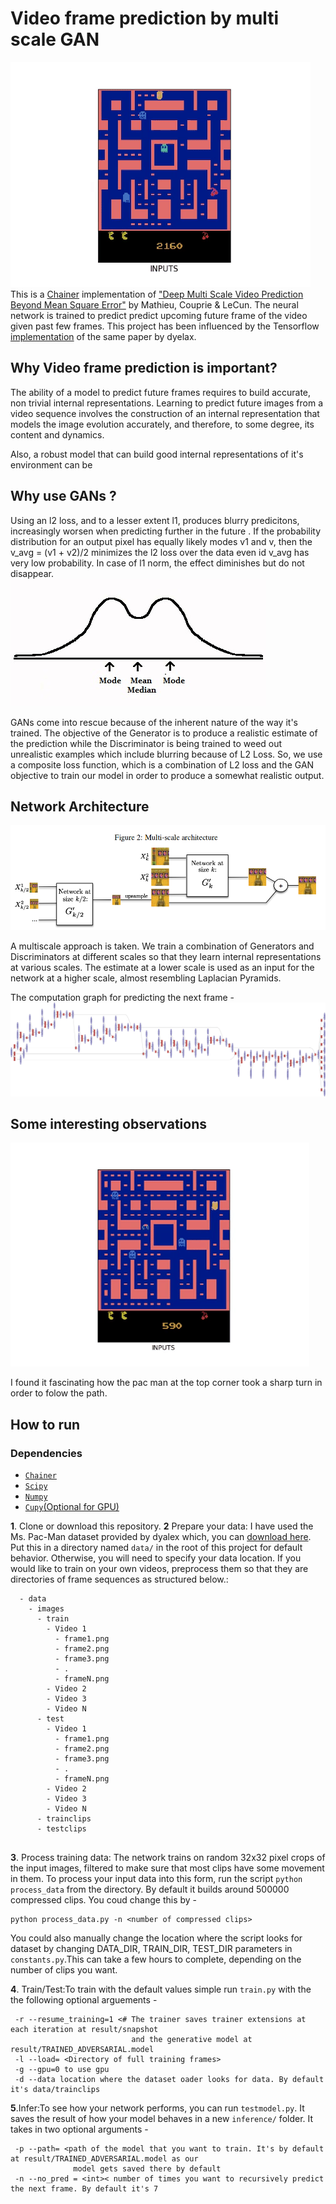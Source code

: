 # Video frame prediction by multi scale GAN
![Image](media/best.gif)
<br>This is a <a href="https://chainer.org/">Chainer</a> implementation of <a href="https://arxiv.org/pdf/1511.05440.pdf">"Deep Multi Scale Video Prediction Beyond Mean Square Error"</a> by Mathieu, Couprie & LeCun.
The neural network is trained to predict predict upcoming future frame of the video given past few frames. This project has been influenced by the Tensorflow <a href="https://github.com/dyelax/Adversarial_Video_Generation">implementation</a>
of the same paper by dyelax. 

## Why Video frame prediction is important?
The ability of a model to predict future frames requires to build accurate, non trivial internal representations. Learning to
predict future images from a video sequence involves the construction of an internal representation that models the
image evolution accurately, and therefore,  to  some  degree,  its  content  and  dynamics. 

Also, a robust model that can build good internal representations of it's environment can be

## Why use GANs ?
Using an l2 loss, and to a lesser extent l1, produces blurry predicitons, increasingly worsen when predicting further in the future
. If the probability distribution for an output pixel has equally likely modes v1 and v, then the v_avg = (v1 + v2)/2 minimizes the l2
loss over the data even id v_avg has very low probability. In case of l1 norm, the effect diminishes but do not disappear.
<br>
![Image](media/bimodal-distribution-2.jpg)

GANs come into rescue because of the inherent nature of the way it's trained. The objective of the Generator is to produce a realistic estimate of the prediction while the Discriminator is being trained to weed out unrealistic examples which include blurring because of L2 Loss. So, we use a composite loss function, which is a combination of L2 loss and the GAN objective to train our model in order to produce a somewhat realistic output.

## Network Architecture
![Image](media/2.png)

A multiscale approach is taken. We train a combination of Generators and Discriminators at different scales so that they 
learn internal representations at various scales. The estimate at a lower scale is used as an input for the network at a higher scale, almost resembling Laplacian Pyramids. 

The computation graph for predicting the next frame - 
![Image](media/index2.png)

## Some interesting observations
![Image](media/giphy2.gif)

I found it fascinating how the pac man at the top corner took a sharp turn in order to folow the path. 
## How to run
### Dependencies

* [`Chainer`](https://chainer.org/)
* [`Scipy`](https://www.scipy.org/)
* [`Numpy`](http://www.numpy.org/)
* [`Cupy`(Optional for GPU)](https://github.com/cupy/cupy)




<b>1</b>. Clone or download this repository.
<b>2</b> Prepare your data:
I have used the Ms. Pac-Man dataset provided by dyalex which, you can [download here](https://drive.google.com/open?id=0Byf787GZQ7KvV25xMWpWbV9LdUU). Put this in a directory named `data/` in the root of this project for default behavior. Otherwise, you will need to specify your data location. If you would like to train on your own videos, preprocess them so that they are directories of frame sequences as structured below.:
  ```
    - data
      - images
        - train
          - Video 1
            - frame1.png
            - frame2.png
            - frame3.png
            - .
            - frameN.png
          - Video 2
          - Video 3
          - Video N
        - test
          - Video 1
            - frame1.png
            - frame2.png
            - frame3.png
            - .
            - frameN.png
          - Video 2
          - Video 3
          - Video N
        - trainclips
        - testclips
   
  ```
<b>3</b>.
Process training data:
The network trains on random 32x32 pixel crops of the input images, filtered to make sure that most clips have some movement in them. To process your input data into this form, run the script `python process_data` from the directory. By default it builds around 500000 compressed clips. You coud change this by - 
  ```shell
python process_data.py -n <number of compressed clips>
```
You could also manually change the location where the script looks for dataset by changing DATA_DIR, TRAIN_DIR, TEST_DIR parameters in ```constants.py```.This can take a few hours to complete, depending on the number of clips you want.
  
<b>4</b>. Train/Test:To train with the default values simple run ```train.py``` with the the following optional arguements - 
 ```
  -r --resume_training=1 <# The trainer saves trainer extensions at each iteration at result/snapshot
                            and the generative model at result/TRAINED_ADVERSARIAL.model
  -l --load= <Directory of full training frames>
  -g --gpu=0 to use gpu
  -d --data location where the dataset oader looks for data. By default it's data/trainclips
 ```
 
<b>5</b>.Infer:To see how your network performs, you can run ```testmodel.py```. It saves the result of how your model behaves in  a new ```inference/``` folder. It takes in two optional arguments - 
 ```
  -p --path= <path of the model that you want to train. It's by default at result/TRAINED_ADVERSARIAL.model as our
               model gets saved there by default
  -n --no_pred = <int>< number of times you want to recursively predict the next frame. By default it's 7
 ```
